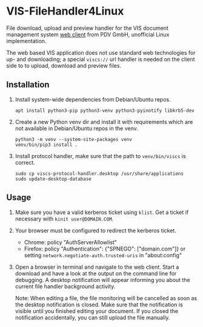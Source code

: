 # VIS-FileHandler4Linux
File download, upload and preview handler for the VIS document management system [web client](https://www.pdv.de/ecm-software/vis-webclient) from PDV GmbH, unofficial Linux implementation.

The web based VIS application does not use standard web technologies for up- and downloading; a special `viscs://` url handler is needed on the client side to to upload, download and preview files.

## Installation
1. Install system-wide dependencies from Debian/Ubuntu repos.
   ```
   apt install python3-pip python3-venv python3-pyinotify libkrb5-dev
   ```

2. Create a new Python venv dir and install it with requirements which are not available in Debian/Ubuntu repos in the venv.
   ```
   python3 -m venv --system-site-packages venv
   venv/bin/pip3 install .
   ```

3. Install protocol handler, make sure that the path to `venv/bin/viscs` is correct.
   ```
   sudo cp viscs-protocol-handler.desktop /usr/share/applications
   sudo update-desktop-database
   ```

## Usage
1. Make sure you have a valid kerberos ticket using `klist`. Get a ticket if necessary with `kinit user@DOMAIN.COM`.

2. Your browser must be configured to redirect the kerberos ticket.
   - Chrome: policy "AuthServerAllowlist"
   - Firefox: policy "Authentication": {"SPNEGO": ["domain.com"]} or setting `network.negotiate-auth.trusted-uris` in "about:config"

3. Open a browser in terminal and navigate to the web client. Start a download and have a look at the output on the command line for debugging. A desktop notification will appear informing you about the current file handler background activity.

   Note: When editing a file, the file monitoring will be cancelled as soon as the desktop notification is closed. Make sure that the notification is visible until you finished editing your document. If you closed the notification accidentally, you can still upload the file manually.
